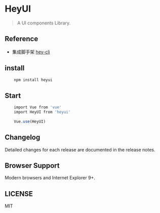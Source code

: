 # HeyUI
>A UI components Library.

## Reference
- 集成脚手架 [hey-cli](https://www.npmjs.com/package/hey-cli)

## install
```js
	npm install heyui
```
## Start

```js
	import Vue from 'vue'
	import HeyUI from 'heyui'
	
	Vue.use(HeyUI)
```

## Changelog
Detailed changes for each release are documented in the release notes.

## Browser Support
Modern browsers and Internet Explorer 9+.

## LICENSE
MIT

